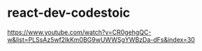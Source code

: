 # react-dev-codestoic

https://www.youtube.com/watch?v=CR0gehgQC-w&list=PLSsAz5wf2lkKm0BG9wUWWSgYWBzDa-dFs&index=30